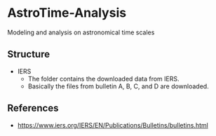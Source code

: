 # AstroTime-Analysis
Modeling and analysis on astronomical time scales

## Structure
- IERS
  - The folder contains the downloaded data from IERS.
  - Basically the files from bulletin A, B, C, and D are downloaded.

## References
- https://www.iers.org/IERS/EN/Publications/Bulletins/bulletins.html
